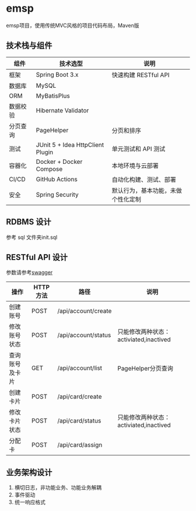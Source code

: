 emsp
=============================

emsp项目，使用传统MVC风格的项目代码布局，Maven版

## 技术栈与组件
| 组件    | 技术选型                             | 说明                |
|-------|----------------------------------|-------------------|
| 框架    | Spring Boot 3.x                  | 快速构建 RESTful API  |
| 数据库   | MySQL                            |                   |
| ORM   | MyBatisPlus                      |                   |
| 数据校验  | Hibernate Validator              |                   |
| 分页查询  | PageHelper                       | 分页和排序             |
| 测试    | JUnit 5 + Idea HttpClient Plugin | 单元测试和 API 测试      |
| 容器化   | Docker + Docker Compose          | 本地环境与云部署          |
| CI/CD | GitHub Actions                   | 自动化构建、测试、部署       |
| 安全    | Spring Security                  | 默认行为，基本功能，未做个性化定制 |

## RDBMS 设计
参考 sql 文件夹init.sql

## RESTful API 设计
参数请参考[swagger](http://101.201.46.166:8080/swagger-ui/index.html#/)

| 操作      | HTTP 方法 |  路径                 | 说明                            |
|---------|---------|---------------------|-------------------------------|
| 创建账号    | POST    | /api/account/create |                               |
| 修改账号状态  | POST    | /api/account/status | 只能修改两种状态：activiated,inactived |
| 查询账号及卡片 | GET     | /api/account/list | PageHelper分页查询                |
| 创建卡片    | POST    | /api/card/create |                               |
| 修改卡片状态  | POST    | /api/card/status | 只能修改两种状态：activiated,inactived |
| 分配卡     | POST    | /api/card/assign       |                               |
## 业务架构设计
1. 横切日志，非功能业务、功能业务解耦
2. 事件驱动
3. 统一响应格式